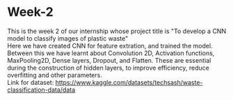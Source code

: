 # Week-2
This is the week 2 of our internship whose project title is "To develop a CNN model to classify images of plastic waste"
<br>
Here we have created CNN for feature extration, and trained the model.
Between this we have learnt about Convolution 2D, Activation functions, MaxPooling2D, Dense layers, Dropout, and Flatten.
These are essential during the construction of hidden layers, to improve efficiency, reduce overfitting and other parameters.
<br>
Link for dataset: https://www.kaggle.com/datasets/techsash/waste-classification-data/data
